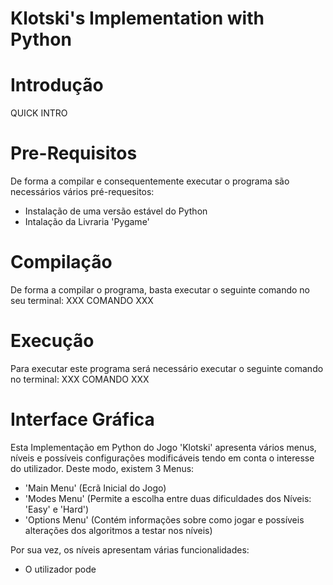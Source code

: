 # Klotski's Implementation with Python

# Introdução
QUICK INTRO

# Pre-Requisitos
De forma a compilar e consequentemente executar o programa são necessários vários pré-requesitos:
- Instalação de uma versão estável do Python
- Intalação da Livraria 'Pygame'

# Compilação
De forma a compilar o programa, basta executar o seguinte comando no seu terminal:
XXX COMANDO XXX

# Execução
Para executar este programa será necessário executar o seguinte comando no terminal:
XXX COMANDO XXX

# Interface Gráfica
Esta Implementação em Python do Jogo 'Klotski' apresenta vários menus, níveis e possíveis configurações modificáveis tendo em conta o interesse do utilizador.
Deste modo, existem 3 Menus:
- 'Main Menu' (Ecrã Inicial do Jogo)
- 'Modes Menu' (Permite a escolha entre duas dificuldades dos Níveis: 'Easy' e 'Hard')
- 'Options Menu' (Contém informações sobre como jogar e possíveis alterações dos algoritmos a testar nos níveis)

Por sua vez, os níveis apresentam várias funcionalidades:
- O utilizador pode 
